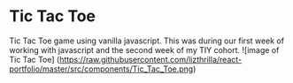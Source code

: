 # Tic Tac Toe

Tic Tac Toe game using vanilla javascript.  This was during our first week of working with javascript and the second week of my TIY cohort.
![image of Tic Tac Toe]
(https://raw.githubusercontent.com/lizthrilla/react-portfolio/master/src/components/Tic_Tac_Toe.png)
